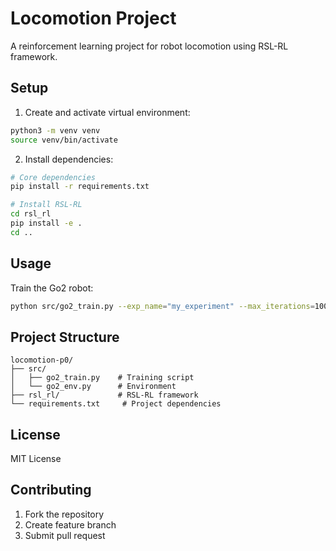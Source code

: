 # Locomotion Project

A reinforcement learning project for robot locomotion using RSL-RL framework.

## Setup

1. Create and activate virtual environment:
```bash
python3 -m venv venv
source venv/bin/activate
```

2. Install dependencies:
```bash
# Core dependencies
pip install -r requirements.txt

# Install RSL-RL
cd rsl_rl
pip install -e .
cd ..

```

## Usage

Train the Go2 robot:
```bash
python src/go2_train.py --exp_name="my_experiment" --max_iterations=1000
```

## Project Structure
```
locomotion-p0/
├── src/
│   ├── go2_train.py    # Training script
│   └── go2_env.py      # Environment
├── rsl_rl/             # RSL-RL framework
└── requirements.txt     # Project dependencies
```


## License

MIT License

## Contributing

1. Fork the repository
2. Create feature branch
3. Submit pull request
